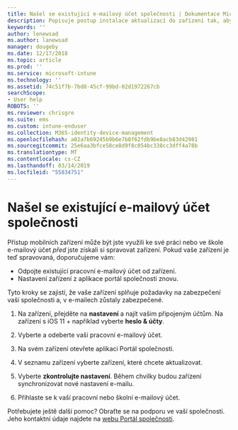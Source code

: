 ```yaml
---
title: Našel se existující e-mailový účet společnosti | Dokumentace Microsoftu
description: Popisuje postup instalace aktualizací do zařízení tak, abyste znovu měli přístup ke svému pracovnímu nebo školnímu e-mailu.
keywords: ''
author: lenewsad
ms.author: lanewsad
manager: dougeby
ms.date: 12/17/2018
ms.topic: article
ms.prod: ''
ms.service: microsoft-intune
ms.technology: ''
ms.assetid: 74c51f7b-7bd8-45cf-99bd-02d1972267cb
searchScope:
- User help
ROBOTS: ''
ms.reviewer: chrisgre
ms.suite: ems
ms.custom: intune-enduser
ms.collection: M365-identity-device-management
ms.openlocfilehash: a02a7b69245b9b6e7b8f62fdb9be8acb83d42981
ms.sourcegitcommit: 25e6aa3bfce58ce8d9f8c054bc338cc3dff4a78b
ms.translationtype: MT
ms.contentlocale: cs-CZ
ms.lasthandoff: 03/14/2019
ms.locfileid: "55834751"
---
```

# <a name="an-existing-company-email-account-was-found"></a>Našel se existující e-mailový účet společnosti

Přístup mobilních zařízení může být jste využili ke své práci nebo ve škole e-mailový účet *před* jste získali si spravovat zařízení. Pokud vaše zařízení je teď spravovaná, doporučujeme vám:

* Odpojte existující pracovní e-mailový účet od zařízení.
* Nastavení zařízení z aplikace portál společnosti znovu.  

Tyto kroky se zajistí, že vaše zařízení splňuje požadavky na zabezpečení vaší společnosti a, v e-mailech zůstaly zabezpečené.

1.  Na zařízení, přejděte na **nastavení** a najít vašim připojeným účtům. Na zařízení s iOS 11 + například vyberte **heslo & účty**.
 
2. Vyberte a odeberte vaši pracovní e-mailový účet.

3. Na svém zařízení otevřete aplikaci Portál společnosti.  

4. V seznamu zařízení vyberte zařízení, které chcete aktualizovat.

5. Vyberte **zkontrolujte nastavení**. Během chvilky budou zařízení synchronizovat nové nastavení e-mailu.

6. Přihlaste se k vaší pracovní nebo školní e-mailový účet.

Potřebujete ještě další pomoc? Obraťte se na podporu ve vaší společnosti. Jeho kontaktní údaje najdete na [webu Portál společnosti](https://go.microsoft.com/fwlink/?linkid=2010980).

